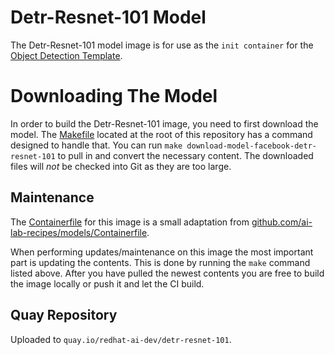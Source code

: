 # Detr-Resnet-101 Model 

The Detr-Resnet-101 model image is for use as the `init container` for the [Object Detection Template](https://github.com/redhat-ai-dev/ai-lab-template/tree/main/templates/object-detection).


# Downloading The Model

In order to build the Detr-Resnet-101 image, you need to first download the model. The [Makefile](../../Makefile) located at the root of this repository has a command designed to handle that. You can run `make download-model-facebook-detr-resnet-101` to pull in and convert the necessary content. The downloaded files will *not* be checked into Git as they are too large.

## Maintenance

The [Containerfile](./Containerfile) for this image is a small adaptation from [github.com/ai-lab-recipes/models/Containerfile](https://github.com/containers/ai-lab-recipes/blob/main/models/Containerfile). 

When performing updates/maintenance on this image the most important part is updating the contents. This is done by running the `make` command listed above. After you have pulled the newest contents you are free to build the image locally or push it and let the CI build.

## Quay Repository

Uploaded to `quay.io/redhat-ai-dev/detr-resnet-101`.
